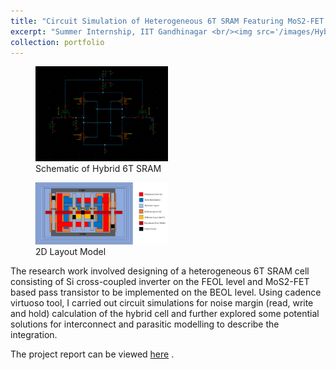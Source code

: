 ```yaml
---
title: "Circuit Simulation of Heterogeneous 6T SRAM Featuring MoS2-FET based Pass Transistor"
excerpt: "Summer Internship, IIT Gandhinagar <br/><img src='/images/Hybrid6TSRAMLayout3D.png' style='width: 400px;'>"
collection: portfolio
---
```

<figure>
    <img src='/images/MoS2_Si_SRAMGithub.png' style="width: 50%; margin-right: 10px;">
    <figcaption>Schematic of Hybrid 6T SRAM</figcaption>
</figure>

<figure>
    <img src='/images/2D_SRAM_LayoutGithub.png' style="width: 50%;">
    <figcaption>2D Layout  Model</figcaption>
</figure>

The research work involved designing of a heterogeneous 6T SRAM cell consisting of Si cross-coupled inverter on the FEOL level and MoS2-FET based pass
transistor to be implemented on the BEOL level. Using cadence virtuoso tool, I carried out circuit simulations for noise margin (read, write and hold) calculation
of the hybrid cell and further explored some potential solutions for interconnect and parasitic modelling to describe the integration.

The project report can be viewed [here](https://drive.google.com/file/d/17pyH9LCKRdDWqO42ZnBItracrFRzeE8E/view?usp=sharing) .
